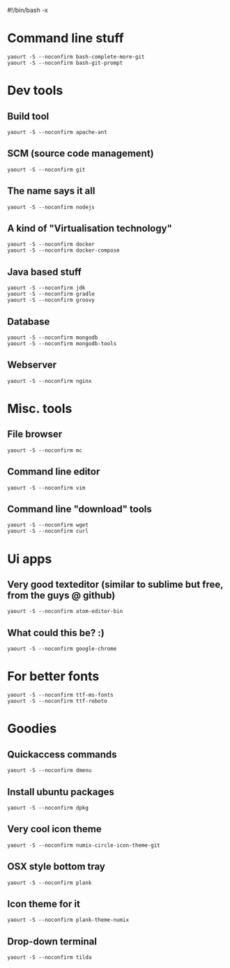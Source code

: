 #!/bin/bash -x

# Command line stuff

    yaourt -S --noconfirm bash-complete-more-git
    yaourt -S --noconfirm bash-git-prompt

# Dev tools
## Build tool

    yaourt -S --noconfirm apache-ant

## SCM (source code management)

    yaourt -S --noconfirm git

## The name says it all

    yaourt -S --noconfirm nodejs


## A kind of "Virtualisation technology"

    yaourt -S --noconfirm docker
    yaourt -S --noconfirm docker-compose

## Java based stuff

    yaourt -S --noconfirm jdk
    yaourt -S --noconfirm gradle
    yaourt -S --noconfirm groovy

## Database

    yaourt -S --noconfirm mongodb
    yaourt -S --noconfirm mongodb-tools

## Webserver

    yaourt -S --noconfirm nginx

# Misc. tools
## File browser

    yaourt -S --noconfirm mc

## Command line editor

    yaourt -S --noconfirm vim

## Command line "download" tools

    yaourt -S --noconfirm wget
    yaourt -S --noconfirm curl

# Ui apps

## Very good texteditor (similar to sublime but free, from the guys @ github)

    yaourt -S --noconfirm atom-editor-bin

## What could this be? :)

    yaourt -S --noconfirm google-chrome

# For better fonts

    yaourt -S --noconfirm ttf-ms-fonts
    yaourt -S --noconfirm ttf-roboto


# Goodies
## Quickaccess commands

    yaourt -S --noconfirm dmenu

## Install ubuntu packages

    yaourt -S --noconfirm dpkg

## Very cool icon theme

    yaourt -S --noconfirm numix-circle-icon-theme-git

## OSX style bottom tray

    yaourt -S --noconfirm plank

## Icon theme for it

    yaourt -S --noconfirm plank-theme-numix

## Drop-down terminal

    yaourt -S --noconfirm tilda

